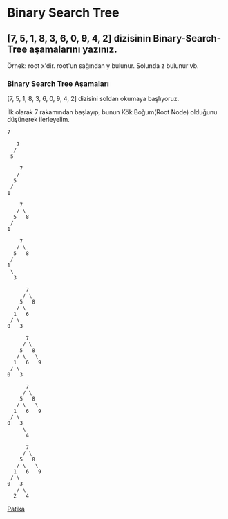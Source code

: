 # Binary Search Tree

## [7, 5, 1, 8, 3, 6, 0, 9, 4, 2] dizisinin Binary-Search-Tree aşamalarını yazınız.

Örnek: root x'dir. root'un sağından y bulunur. Solunda z bulunur vb.

### Binary Search Tree Aşamaları
[7, 5, 1, 8, 3, 6, 0, 9, 4, 2] dizisini soldan okumaya başlıyoruz.

İlk olarak 7 rakamından başlayıp, bunun Kök Boğum(Root Node) olduğunu düşünerek ilerleyelim.

```
7
```
```
   7
  /
 5 
```
```
    7
   /
  5
 /
1 
```
```
    7
   / \
  5   8
 /
1 
```
```
    7
   / \
  5   8
 / 
1  
 \
  3
```
```
      7
     / \
    5   8
   / \
  1   6
 / \
0   3
```
```
      7
     / \
    5   8
   / \   \
  1   6   9
 / \
0   3
```
```
      7
     / \
    5   8
   / \   \
  1   6   9
 / \
0   3
     \
      4
```
```
      7
     / \
    5   8
   / \   \
  1   6   9
 / \
0   3
   / \
  2   4
```
[Patika](https://www.patika.dev/tr)